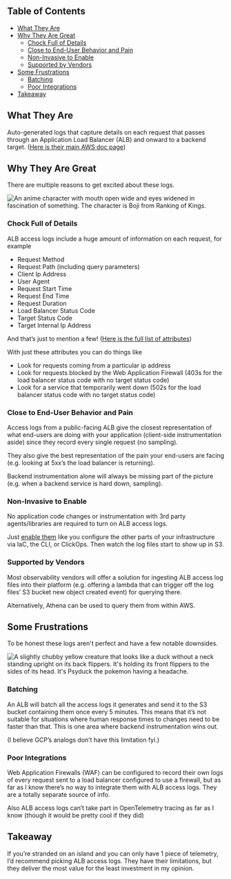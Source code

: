 ## Table of Contents

- [What They Are](#what-they-are)
- [Why They Are Great](#why-they-are-great)
   * [Chock Full of Details](#chock-full-of-details)
   * [Close to End-User Behavior and Pain](#close-to-end-user-behavior-and-pain)
   * [Non-Invasive to Enable](#non-invasive-to-enable)
   * [Supported by Vendors](#supported-by-vendors)
- [Some Frustrations](#some-frustrations)
   * [Batching](#batching)
   * [Poor Integrations](#poor-integrations)
- [Takeaway](#takeaway)

## What They Are

Auto-generated logs that capture details on each request that passes through an Application Load Balancer (ALB) and onward to a backend target. ([Here is their main AWS doc page](https://docs.aws.amazon.com/elasticloadbalancing/latest/application/load-balancer-access-logs.html))

## Why They Are Great

There are multiple reasons to get excited about these logs.

![An anime character with mouth open wide and eyes widened in fascination of something. The character is Boji from Ranking of Kings.](https://dev-to-uploads.s3.amazonaws.com/uploads/articles/la2pg6giyus13kozvzj1.jpg)

### Chock Full of Details

ALB access logs include a huge amount of information on each request, for example

- Request Method
- Request Path (including query parameters)
- Client Ip Address
- User Agent
- Request Start Time
- Request End Time
- Request Duration
- Load Balancer Status Code
- Target Status Code
- Target Internal Ip Address

And that’s just to mention a few! ([Here is the full list of attributes](https://docs.aws.amazon.com/elasticloadbalancing/latest/application/load-balancer-access-logs.html#access-log-entry-syntax))

With just these attributes you can do things like

- Look for requests coming from a particular ip address
- Look for requests blocked by the Web Application Firewall (403s for the load balancer status code with no target status code)
- Look for a service that temporarily went down (502s for the load balancer status code with no target status code)

### Close to End-User Behavior and Pain

Access logs from a public-facing ALB give the closest representation of what end-users are doing with your application (client-side instrumentation aside) since they record every single request (no sampling).

They also give the best representation of the pain your end-users are facing (e.g. looking at 5xx’s the load balancer is returning).

Backend instrumentation alone will always be missing part of the picture (e.g. when a backend service is hard down, sampling).

### Non-Invasive to Enable

No application code changes or instrumentation with 3rd party agents/libraries are required to turn on ALB access logs.

Just [enable them](https://docs.aws.amazon.com/elasticloadbalancing/latest/application/enable-access-logging.html) like you configure the other parts of your infrastructure via IaC, the CLI, or ClickOps. Then watch the log files start to show up in S3.

### Supported by Vendors

Most observability vendors will offer a solution for ingesting ALB access log files into their platform (e.g. offering a lambda that can trigger off the log files’ S3 bucket new object created event) for querying there.

Alternatively, Athena can be used to query them from within AWS.

## Some Frustrations

To be honest these logs aren't perfect and have a few notable downsides.

![A slightly chubby yellow creature that looks like a duck without a neck standing upright on its back flippers. It's holding its front flippers to the sides of its head. It's Psyduck the pokemon having a headache.](https://dev-to-uploads.s3.amazonaws.com/uploads/articles/2jzvs04m7utffe9m8foy.png)

### Batching

An ALB will batch all the access logs it generates and send it to the S3 bucket containing them once every 5 minutes. This means that it’s not suitable for situations where human response times to changes need to be faster than that. This is one area where backend instrumentation wins out.

(I believe GCP’s analogs don’t have this limitation fyi.)

### Poor Integrations

Web Application Firewalls (WAF) can be configured to record their own logs of every request sent to a load balancer configured to use a firewall, but as far as I know there’s no way to integrate them with ALB access logs. They are a totally separate source of info.

Also ALB access logs can’t take part in OpenTelemetry tracing as far as I know (though it would be pretty cool if they did)

## Takeaway

If you’re stranded on an island and you can only have 1 piece of telemetry, I’d recommend picking ALB access logs. They have their limitations, but they deliver the most value for the least investment in my opinion.